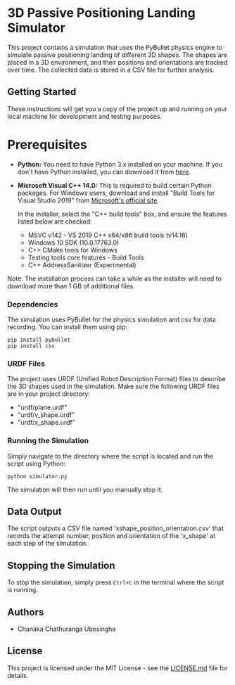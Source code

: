 # 3D Passive Positioning Landing Simulator

This project contains a simulation that uses the PyBullet physics engine to simulate passive positioning landing of different 3D shapes. The shapes are placed in a 3D environment, and their positions and orientations are tracked over time. The collected data is stored in a CSV file for further analysis.

## Getting Started

These instructions will get you a copy of the project up and running on your local machine for development and testing purposes.

# Prerequisites

- **Python:** You need to have Python 3.x installed on your machine. If you don't have Python installed, you can download it from [here](https://www.python.org/downloads/).

- **Microsoft Visual C++ 14.0:** This is required to build certain Python packages. For Windows users, download and install "Build Tools for Visual Studio 2019" from [Microsoft's official site](https://visualstudio.microsoft.com/downloads/). 

   In the installer, select the "C++ build tools" box, and ensure the features listed below are checked:

   - MSVC v142 - VS 2019 C++ x64/x86 build tools (v14.16)
   - Windows 10 SDK (10.0.17763.0)
   - C++ CMake tools for Windows
   - Testing tools core features - Build Tools
   - C++ AddressSanitizer (Experimental)

Note: The installation process can take a while as the installer will need to download more than 1 GB of additional files.

### Dependencies

The simulation uses PyBullet for the physics simulation and csv for data recording. You can install them using pip:

```
pip install pybullet
pip install csv
```

### URDF Files

The project uses URDF (Unified Robot Description Format) files to describe the 3D shapes used in the simulation. Make sure the following URDF files are in your project directory:

- "urdf/plane.urdf"
- "urdf/v_shape.urdf"
- "urdf/x_shape.urdf"

### Running the Simulation

Simply navigate to the directory where the script is located and run the script using Python:

```
python simulator.py
```

The simulation will then run until you manually stop it.

## Data Output

The script outputs a CSV file named 'xshape_position_orientation.csv' that records the attempt number, position and orientation of the 'x_shape' at each step of the simulation.

## Stopping the Simulation

To stop the simulation, simply press `Ctrl+C` in the terminal where the script is running.

## Authors

- Chanaka Chathuranga Ubesingha

## License

This project is licensed under the MIT License - see the [LICENSE.md](LICENSE.md) file for details.
